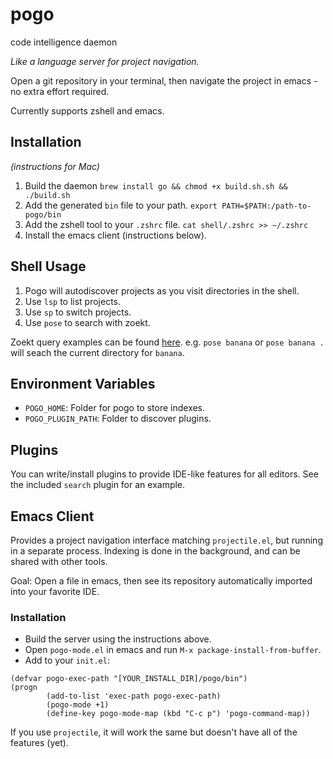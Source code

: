 # pogo
code intelligence daemon

*Like a language server for project navigation.*

Open a git repository in your terminal, then navigate the project in emacs - no extra effort required.

Currently supports zshell and emacs. 

## Installation 
*(instructions for Mac)*

1. Build the daemon
`brew install go && chmod +x build.sh.sh && ./build.sh`
2. Add the generated `bin` file to your path.
`export PATH=$PATH:/path-to-pogo/bin`
3. Add the zshell tool to your `.zshrc` file.
`cat shell/.zshrc >> ~/.zshrc`
4. Install the emacs client (instructions below).

## Shell Usage

1. Pogo will autodiscover projects as you visit directories in the shell.
2. Use `lsp` to list projects.
3. Use `sp` to switch projects.
4. Use `pose` to search with zoekt.

Zoekt query examples can be found [here](https://github.com/sourcegraph/zoekt/blob/main/web/templates.go#L158).
e.g. `pose banana` or `pose banana .` will seach the current  directory for `banana`. 

## Environment Variables

- `POGO_HOME`: Folder for pogo to store indexes.
- `POGO_PLUGIN_PATH`: Folder to discover plugins.

## Plugins
You can write/install plugins to provide IDE-like features for all editors. See the included `search` plugin for an example.

## Emacs Client

Provides a project navigation interface matching `projectile.el`, but running in a separate process. Indexing is done in the background, and can be shared with other tools.

Goal: Open a file in emacs, then see its repository automatically imported into your favorite IDE.

### Installation
- Build the server using the instructions above.
- Open `pogo-mode.el` in emacs and run `M-x package-install-from-buffer`. 
- Add to your `init.el`:
```emacs-lisp
(defvar pogo-exec-path "[YOUR_INSTALL_DIR]/pogo/bin")
(progn
        (add-to-list 'exec-path pogo-exec-path)
        (pogo-mode +1)
        (define-key pogo-mode-map (kbd "C-c p") 'pogo-command-map))
```

If you use `projectile`, it will work the same but doesn't have all of the features (yet).
